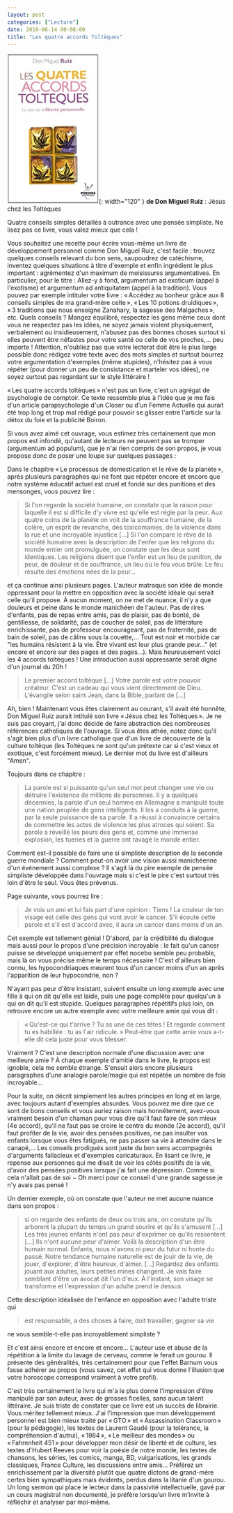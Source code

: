 ```yaml
---
layout: post
categories: ["Lecture"]
date: 2018-06-14 00:08:00
title: "Les quatre accords Toltèques"
---
```


![couverture](/assets/images/couv_lecture/tolteques.webp){: width="120" } **de Don Miguel Ruiz** : Jésus chez les Toltèques

Quatre conseils simples détaillés à outrance avec une pensée simpliste.
Ne lisez pas ce livre, vous valez mieux que cela !

Vous souhaitez une recette pour écrire vous-même un livre de
développement personnel comme Don Miguel Ruiz, c'est facile : trouvez
quelques conseils relevant du bon sens, saupoudrez de catéchisme,
inventez quelques situations à titre d'exemple et enfin ingrédient le
plus important : agrémentez d'un maximum de moisissures argumentatives.
En particulier, pour le titre : Allez-y à fond, argumentum ad exoticum
(appel à l'exotisme) et argumentum ad antiquitatem (appel à la
tradition). Vous pouvez par exemple intituler votre livre : « Accédez au
bonheur grâce aux 8 conseils simples de ma grand-mère celte », « Les 10
potions druidiques », « 3 traditions que nous enseigne Zanahary, la
sagesse des Malgaches », etc. Quels conseils ? Mangez équilibré,
respectez les gens même ceux dont vous ne respectez pas les idées, ne
soyez jamais violent physiquement, verbalement ou insidieusement,
n'abusez pas des bonnes choses surtout si elles peuvent être néfastes
pour votre santé ou celle de vos proches,… peu importe ! Attention,
n'oubliez pas que votre lectorat doit être le plus large possible donc
rédigez votre texte avec des mots simples et surtout bourrez votre
argumentation d'exemples (même stupides), n'hésitez pas à vous répéter
(pour donner un peu de consistance et marteler vos idées), ne soyez
surtout pas regardant sur le style littéraire !

« Les quatre accords toltèques » n'est pas un livre, c'est un agrégat de
psychologie de comptoir. Ce texte ressemble plus à l'idée que je me fais
d'un article parapsychologie d'un Closer ou d'un Femme Actuelle qui
aurait été trop long et trop mal rédigé pour pouvoir se glisser entre
l'article sur la détox du foie et la publicité Boiron.

Si vous avez aimé cet ouvrage, vous estimez très certainement que mon
propos est infondé, qu'autant de lecteurs ne peuvent pas se tromper
(argumentum ad populum), que je n'ai rien compris de son propos, je vous
propose donc de poser une loupe sur quelques passages :

Dans le chapitre « Le processus de domestication et le rêve de la
planète », après plusieurs paragraphes qui ne font que répéter encore et
encore que notre système éducatif actuel est cruel et fondé sur des
punitions et des mensonges, vous pouvez lire :

> Si l'on regarde la
> société humaine, on constate que la raison pour laquelle il est si
> difficile d'y vivre est qu'elle est régie par la peur. Aux quatre coins
> de la planète on voit de la souffrance humaine, de la colère, un esprit
> de revanche, des toxicomanies, de la violence dans la rue et une
> incroyable injustice \[…\] Si l'on compare le rêve de la société
> humaine avec la description de l'enfer que les religions du monde entier
> ont promulguée, on constate que les deux sont identiques. Les religions
> disent que l'enfer est un lieu de punition, de peur, de douleur et de
> souffrance, un lieu où le feu vous brûle. Le feu résulte des émotions
> nées de la peur…

et ça continue ainsi plusieurs pages. L'auteur
matraque son idée de monde oppressant pour la mettre en opposition avec
la société idéale qui serait celle qu'il propose. À aucun moment, on ne
met de nuance, il n'y a que douleurs et peine dans le monde manichéen de
l'auteur. Pas de rires d'enfants, pas de repas entre amis, pas de
plaisir, pas de bonté, de gentillesse, de solidarité, pas de coucher de
soleil, pas de littérature enrichissante, pas de professeur
encourageant, pas de fraternité, pas de bain de soleil, pas de câlins
sous la couette,… Tout est noir et morbide car "les humains résistent
à la vie. Être vivant est leur plus grande peur…" (et encore et encore
sur des pages et des pages…). Mais heureusement voici les 4 accords
toltèques ! Une introduction aussi oppressante serait digne d'un journal
du 20h !

> Le premier accord toltèque \[…\] Votre parole est votre pouvoir
> créateur. C'est un cadeau qui vous vient directement de Dieu. L'évangile
> selon saint Jean, dans la Bible, parlant de \[…\] 

Ah, bien ! Maintenant
vous êtes clairement au courant, s'il avait été honnête, Don Miguel Ruiz
aurait intitulé son livre « Jésus chez les Toltèques ». Je ne suis pas
croyant, j'ai donc décidé de faire abstraction des nombreuses références
catholiques de l'ouvrage. Si vous êtes athée, notez donc qu'il s'agit
bien plus d'un livre catholique que d'un livre de découverte de la
culture toltèque (les Toltèques ne sont qu'un prétexte car si c'est
vieux et exotique, c'est forcément mieux). Le dernier mot du livre est
d'ailleurs "Amen".

Toujours dans ce chapitre :

> La parole est si puissante qu'un seul mot
> peut changer une vie ou détruire l'existence de millions de personnes.
> Il y a quelques décennies, la parole d'un seul homme en Allemagne a
> manipulé toute une nation peuplée de gens intelligents. Il les a
> conduits à la guerre, par la seule puissance de sa parole. Il a réussi à
> convaincre certains de commettre les actes de violence les plus atroces
> qui soient. Sa parole a réveillé les peurs des gens et, comme une
> immense explosion, les tueries et la guerre ont ravagé le monde entier.

Comment est-il possible de faire une si simpliste description de la
seconde guerre mondiale ? Comment peut-on avoir une vision aussi
manichéenne d'un événement aussi complexe ? Il s'agit là du pire exemple
de pensée simpliste développée dans l'ouvrage mais si c'est le pire
c'est surtout très loin d'être le seul. Vous êtes prévenus.

Page suivante, vous pourrez lire :

> Je vois un ami et lui fais part d'une
> opinion : Tiens ! La couleur de ton visage est celle des gens qui vont
> avoir le cancer. S'il écoute cette parole et s'il est d'accord avec, il
> aura un cancer dans moins d'un an.

Cet exemple est tellement génial !
D'abord, par la crédibilité du dialogue mais aussi pour le propos d'une
précision incroyable : le fait qu'un cancer puisse se développé
uniquement par effet nocebo semble peu probable, mais là on vous précise
même le temps nécessaire ! C'est d'ailleurs bien connu, les
hypocondriaques meurent tous d'un cancer moins d'un an après
l'apparition de leur hypocondrie, non ?

N'ayant pas peur d'être insistant, suivent ensuite un long exemple avec
une fille à qui on dit qu'elle est laide, puis une page complète pour
quelqu'un à qui on dit qu'il est stupide. Quelques paragraphes
répétitifs plus loin, on retrouve encore un autre exemple avec votre
meilleure amie qui vous dit :

> « Qu'est-ce qui t'arrive ? Tu as une de
> ces têtes ! Et regarde comment tu es habillée : tu as l'air ridicule. »
> Peut-être que cette amie vous a-t-elle dit cela juste pour vous
> blesser.

Vraiment ? C'est une description normale d'une discussion avec
une meilleure amie ? À chaque exemple d'amitié dans le livre, le propos
est ignoble, cela me semble étrange. S'ensuit alors encore plusieurs
paragraphes d'une analogie parole/magie qui est répétée un nombre de
fois incroyable…

Pour la suite, on décrit simplement les autres principes en long et en
large, avec toujours autant d'exemples absurdes. Vous pouvez me dire que
ce sont de bons conseils et vous auriez raison mais honnêtement,
avez-vous vraiment besoin d'un chaman pour vous dire qu'il faut faire de
son mieux (4e accord), qu'il ne faut pas se croire le centre du monde
(2e accord), qu'il faut profiter de la vie, avoir des pensées positives,
ne pas insulter vos enfants lorsque vous êtes fatigués, ne pas passer sa
vie à attendre dans le canapé,… Les conseils prodigués sont juste du
bon sens accompagnés d'arguments fallacieux et d'exemples caricaturaux.
En lisant ce livre, je repense aux personnes qui me disait de voir les
côtés positifs de la vie, d'avoir des pensées positives lorsque j'ai
fait une dépression. Comme si cela n'allait pas de soi − Oh merci pour
ce conseil d'une grande sagesse je n'y avais pas pensé !

Un dernier exemple, où on constate que l'auteur ne met aucune nuance
dans son propos :

> si on regarde des enfants de deux ou trois ans, on
> constate qu'ils arborent la plupart du temps un grand sourire et qu'ils
> s'amusent \[…\] Les très jeunes enfants n'ont pas peur d'exprimer ce
> qu'ils ressentent \[…\] Ils n'ont aucune peur d'aimer. Voilà la
> description d'un être humain normal. Enfants, nous n'avons ni peur du
> futur ni honte du passé. Notre tendance humaine naturelle est de jouir
> de la vie, de jouer, d'explorer, d'être heureux, d'aimer. \[…\]
> Regardez des enfants jouant aux adultes, leurs petites mines changent.
> Je vais faire semblant d'être un avocat dit l'un d'eux. À l'instant, son
> visage se transforme et l'expression d'un adulte prend le dessus

Cette description idéalisée de l'enfance en opposition avec l'adulte triste qui 

> est responsable, a des choses à faire, doit travailler, gagner sa vie

ne vous semble-t-elle pas incroyablement simpliste ?

Et c'est ainsi encore et encore et encore… L'auteur use et abuse de la
répétition à la limite du lavage de cerveau, comme le ferait un gourou.
Il présente des généralités, très certainement pour que l'effet Barnum
vous fasse adhérer au propos (vous savez, cet effet qui vous donne
l'illusion que votre horoscope correspond vraiment à votre profil).

C'est très certainement le livre qui m'a le plus donné l'impression
d'être manipulé par son auteur, avec de grosses ficelles, sans aucun
talent littéraire. Je suis triste de constater que ce livre est un
succès de librairie. Vous méritez tellement mieux. J'ai l'impression que
mon développement personnel est bien mieux traité par « GTO » et
« Assassination Classroom » (pour la pédagogie), les textes de Laurent
Gaudé (pour la tolérance, la compréhension d'autrui), « 1984 », « Le
meilleur des mondes » ou « Fahrenheit 451 » pour développer mon désir de
liberté et de culture, les textes d'Hubert Reeves pour voir la poésie de
notre monde, les textes de chansons, les séries, les comics, manga, BD,
vulgarisations, les grands classiques, France Culture, les discussions
entre amis… Préférez un enrichissement par la diversité plutôt que
quatre dictons de grand-mère certes bien sympathiques mais évidents,
perdus dans la litanie d'un gourou. Un long sermon qui place le lecteur
dans la passivité intellectuelle, gavé par un cours magistral non
documenté, je préfère lorsqu’un livre m’invite à réfléchir et analyser
par moi-même.


